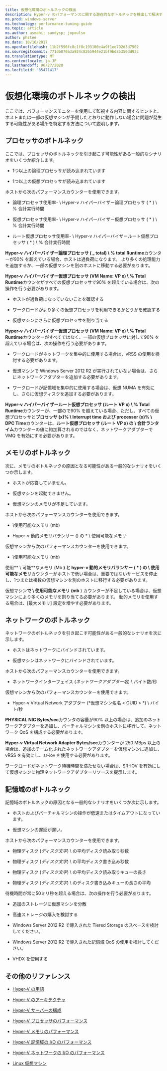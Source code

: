 ```yaml
---
title: 仮想化環境のボトルネックの検出
description: Hyper-v のパフォーマンスに関する潜在的なボトルネックを検出して解決する方法
ms.prod: windows-server
ms.technology: performance-tuning-guide
ms.topic: article
ms.author: asmahi; sandysp; jopoulso
author: phstee
ms.date: 10/16/2017
ms.openlocfilehash: 11b2f596fc8c1f8c193100e4a9f1ee792d3d7502
ms.sourcegitcommit: 771db070a3a924c8265944e21bf9bd85350dd93c
ms.translationtype: MT
ms.contentlocale: ja-JP
ms.lasthandoff: 06/27/2020
ms.locfileid: "85471417"
---
```

# <a name="detecting-bottlenecks-in-a-virtualized-environment"></a>仮想化環境のボトルネックの検出

ここでは、パフォーマンスモニターを使用して監視する内容に関するヒントと、ホストまたは一部の仮想マシンが予期したとおりに動作しない場合に問題が発生する可能性がある場所を特定する方法について説明します。

## <a name="processor-bottlenecks"></a>プロセッサのボトルネック

ここでは、プロセッサのボトルネックを引き起こす可能性がある一般的なシナリオをいくつか紹介します。

-   1つ以上の論理プロセッサが読み込まれています

-   1つ以上の仮想プロセッサが読み込まれています

ホストから次のパフォーマンスカウンターを使用できます。

-   論理プロセッサ使用率- \\ Hyper-v ハイパーバイザー論理プロセッサ ( \* ) \\ % 合計実行時間

-   仮想プロセッサ使用率- \\ Hyper-v ハイパーバイザー仮想プロセッサ ( \* ) \\ % 合計実行時間

-   ルート仮想プロセッサ使用率- \\ Hyper-v ハイパーバイザールート仮想プロセッサ ( \* ) \\ % 合計実行時間

**Hyper-v ハイパーバイザー論理プロセッサ ( \_ total) \\ % total Runtime**カウンターが90% を超えている場合、ホストは過負荷になります。 より多くの処理能力を追加するか、一部の仮想マシンを別のホストに移動する必要があります。

**Hyper-v ハイパーバイザー仮想プロセッサ (VM Name: VP x) \\ % Total Runtime**カウンタがすべての仮想プロセッサで90% を超えている場合は、次の操作を行う必要があります。

-   ホストが過負荷になっていないことを確認する

-   ワークロードがより多くの仮想プロセッサを利用できるかどうかを確認する

-   仮想マシンにさらに仮想プロセッサを割り当てる

**Hyper-v ハイパーバイザー仮想プロセッサ (VM Name: VP x) \\ % Total Runtime**カウンターがすべてではなく、一部の仮想プロセッサに対して90% を超えている場合は、次の操作を行う必要があります。

-   ワークロードがネットワークを集中的に使用する場合は、vRSS の使用を検討する必要があります。

-   仮想マシンで Windows Server 2012 R2 が実行されていない場合は、さらにネットワークアダプターを追加する必要があります。

-   ワークロードが記憶域を集中的に使用する場合は、仮想 NUMA を有効にし、さらに仮想ディスクを追加する必要があります。

**Hyper-v ハイパーバイザールート仮想プロセッサ (ルート VP x) \\ % Total Runtime**カウンターが、一部ので90% を超えている場合、ただし、すべての仮想プロセッサと**プロセッサ (x)% \\ Interrupt time および processor (x)% \\ DPC Time**カウンターは、**ルート仮想プロセッサ (ルート VP x) の \\ 合計ランタイム**カウンターの値に約加算されるのではなく、ネットワークアダプターで VMQ を有効にする必要があります。

## <a name="memory-bottlenecks"></a>メモリのボトルネック

次に、メモリのボトルネックの原因となる可能性がある一般的なシナリオをいくつか示します。

-   ホストが応答していません。

-   仮想マシンを起動できません。

-   仮想マシンのメモリが不足しています。

ホストから次のパフォーマンスカウンターを使用できます。

-   \\使用可能なメモリ (mb)

-   Hyper-v 動的メモリバランサー () の \* \\ 使用可能なメモリ

仮想マシンから次のパフォーマンスカウンターを使用できます。

-   \\使用可能なメモリ (mb)

使用** \\ 可能**なメモリ (Mb **) と hyper-v 動的メモリバランサー ( \* ) の \\ 使用可能なメモリ**カウンターがホストで低い場合は、重要ではないサービスを停止し、1つまたは複数の仮想マシンを別のホストに移行する必要があります。

仮想マシン**で \\ 使用可能なメモリ (mb** ) カウンターが不足している場合は、仮想マシンにより多くのメモリを割り当てる必要があります。 動的メモリを使用する場合は、[最大メモリ] 設定を増やす必要があります。

## <a name="network-bottlenecks"></a>ネットワークのボトルネック

ネットワークのボトルネックを引き起こす可能性がある一般的なシナリオを次に示します。

-   ホストはネットワークにバインドされています。

-   仮想マシンはネットワークにバインドされています。

ホストから次のパフォーマンスカウンターを使用できます。

-   ネットワークインターフェイス (*ネットワークアダプター名*) \\ バイト数/秒

仮想マシンから次のパフォーマンスカウンターを使用できます。

-   Hyper-v Virtual Network アダプター (*仮想マシン名名 &lt; GUID &gt; *) \\ バイト/秒

**PHYSICAL NIC Bytes/sec**カウンタの容量が90% 以上の場合は、追加のネットワークアダプターを追加し、バーチャルマシンを別のホストに移行して、ネットワーク QoS を構成する必要があります。

**Hyper-v Virtual Network Adapter Bytes/sec**カウンターが 250 MBps 以上の場合は、追加のチーム化されたネットワークアダプターを仮想マシンに追加し、vRSS を有効にし、sr-iov を使用する必要があります。

ワークロードがネットワーク待機時間を満たせない場合は、SR-IOV を有効にして仮想マシンに物理ネットワークアダプターリソースを提示します。

## <a name="storage-bottlenecks"></a>記憶域のボトルネック

記憶域のボトルネックの原因となる一般的なシナリオをいくつか次に示します。

-   ホストおよびバーチャルマシンの操作が低速またはタイムアウトになっています。

-   仮想マシンの遅延が遅い。

ホストから次のパフォーマンスカウンターを使用できます。

-   物理ディスク (*ディスク文字*) \\ の平均ディスク読み取り秒数

-   物理ディスク (*ディスク文字*) \\ の平均ディスク書き込み秒数

-   物理ディスク (*ディスク文字*) \\ の平均ディスク読み取りキューの長さ

-   物理ディスク (*ディスク文字*) \\ のディスク書き込みキューの長さの平均

待機時間が常に50ミリ秒を超える場合は、次の操作を行う必要があります。

-   追加のストレージに仮想マシンを分散

-   高速ストレージの購入を検討する

-   Windows Server 2012 R2 で導入された Tiered Storage のスペースを検討してください。

-   Windows Server 2012 R2 で導入された記憶域 QoS の使用を検討してください。

-   VHDX を使用する

## <a name="additional-references"></a>その他のリファレンス

-   [Hyper-V の用語](terminology.md)

-   [Hyper-V のアーキテクチャ](architecture.md)

-   [Hyper-V サーバーの構成](configuration.md)

-   [Hyper-V プロセッサのパフォーマンス](processor-performance.md)

-   [Hyper-V メモリのパフォーマンス](memory-performance.md)

-   [Hyper-V 記憶域の I/O のパフォーマンス](storage-io-performance.md)

-   [Hyper-V ネットワークの I/O のパフォーマンス](network-io-performance.md)

-   [Linux 仮想マシン](linux-virtual-machine-considerations.md)
